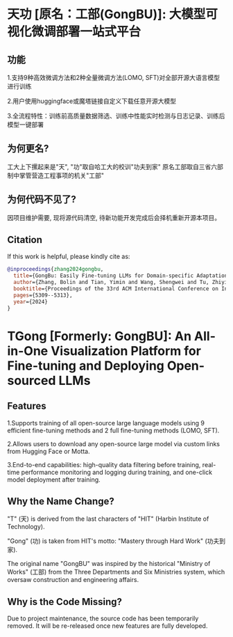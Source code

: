 # 天功 [原名：工部(GongBU)]: 大模型可视化微调部署一站式平台

## 功能
1.支持9种高效微调方法和2种全量微调方法(LOMO, SFT)对全部开源大语言模型进行训练

2.用户使用huggingface或魔塔链接自定义下载任意开源大模型

3.全流程特性：训练前高质量数据筛选、训练中性能实时检测与日志记录、训练后模型一键部署


## 为何更名?

工大上下摞起来是"天", "功"取自哈工大的校训"功夫到家"
原名工部取自三省六部制中掌管营造工程事项的机关"工部"

## 为何代码不见了?
因项目维护需要, 现将源代码清空, 待新功能开发完成后会择机重新开源本项目。

## Citation

If this work is helpful, please kindly cite as:

```bibtex
@inproceedings{zhang2024gongbu,
  title={GongBu: Easily Fine-tuning LLMs for Domain-specific Adaptation},
  author={Zhang, Bolin and Tian, Yimin and Wang, Shengwei and Tu, Zhiying and Chu, Dianhui and Shen, Zhiqi},
  booktitle={Proceedings of the 33rd ACM International Conference on Information and Knowledge Management},
  pages={5309--5313},
  year={2024}
}
```

# TGong [Formerly: GongBU]: An All-in-One Visualization Platform for Fine-tuning and Deploying Open-sourced LLMs

## Features
1.Supports training of all open-source large language models using 9 efficient fine-tuning methods and 2 full fine-tuning methods (LOMO, SFT).

2.Allows users to download any open-source large model via custom links from Hugging Face or Motta.

3.End-to-end capabilities: high-quality data filtering before training, real-time performance monitoring and logging during training, and one-click model deployment after training.

## Why the Name Change?
"T" (天) is derived from the last characters of "HIT" (Harbin Institute of Technology).

"Gong" (功) is taken from HIT's motto: "Mastery through Hard Work" (功夫到家).

The original name "GongBU" was inspired by the historical "Ministry of Works" (工部) from the Three Departments and Six Ministries system, which oversaw construction and engineering affairs.

## Why is the Code Missing?
Due to project maintenance, the source code has been temporarily removed. It will be re-released once new features are fully developed.
